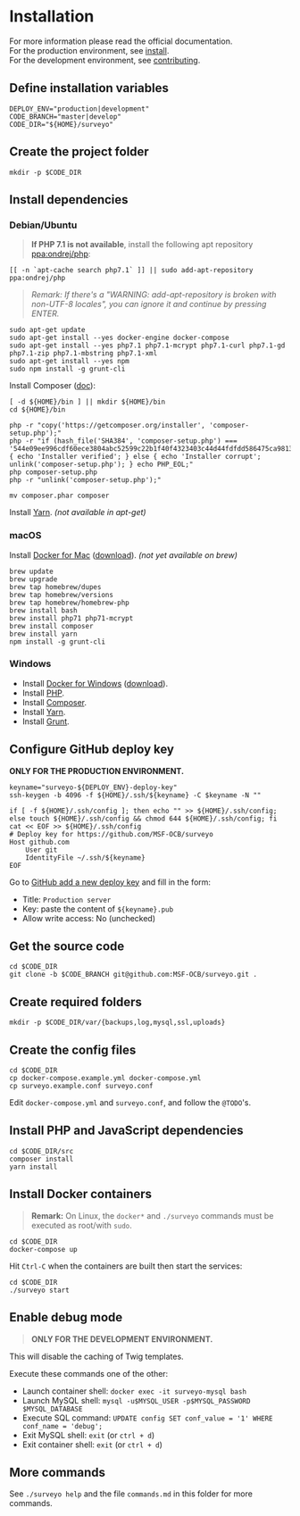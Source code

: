 # Installation

For more information please read the official documentation.  
For the production environment, see [install](https://doc.elabftw.net/install.html).  
For the development environment, see [contributing](https://doc.elabftw.net/contributing.html).


## Define installation variables

```
DEPLOY_ENV="production|development"
CODE_BRANCH="master|develop"
CODE_DIR="${HOME}/surveyo"
```


## Create the project folder

```
mkdir -p $CODE_DIR
```


## Install dependencies

### Debian/Ubuntu


> **If PHP 7.1 is not available**, install the following apt repository [ppa:ondrej/php](https://launchpad.net/~ondrej/+archive/ubuntu/php):

```
[[ -n `apt-cache search php7.1` ]] || sudo add-apt-repository ppa:ondrej/php
```

> _Remark: If there's a "WARNING: add-apt-repository is broken with non-UTF-8 locales", you can ignore it and continue by pressing ENTER._


```
sudo apt-get update
sudo apt-get install --yes docker-engine docker-compose
sudo apt-get install --yes php7.1 php7.1-mcrypt php7.1-curl php7.1-gd php7.1-zip php7.1-mbstring php7.1-xml
sudo apt-get install --yes npm
sudo npm install -g grunt-cli
```

Install Composer ([doc](https://getcomposer.org/download/)):

```
[ -d ${HOME}/bin ] || mkdir ${HOME}/bin
cd ${HOME}/bin

php -r "copy('https://getcomposer.org/installer', 'composer-setup.php');"
php -r "if (hash_file('SHA384', 'composer-setup.php') === '544e09ee996cdf60ece3804abc52599c22b1f40f4323403c44d44fdfdd586475ca9813a858088ffbc1f233e9b180f061') { echo 'Installer verified'; } else { echo 'Installer corrupt'; unlink('composer-setup.php'); } echo PHP_EOL;"
php composer-setup.php
php -r "unlink('composer-setup.php');"

mv composer.phar composer
```

Install [Yarn](https://yarnpkg.com/en/docs/install#linux-tab).
    _(not available in apt-get)_


### macOS

Install [Docker for Mac](https://docs.docker.com/docker-for-mac/)
    ([download](https://docs.docker.com/docker-for-mac/install/)).
    _(not yet available on brew)_

```
brew update
brew upgrade
brew tap homebrew/dupes
brew tap homebrew/versions
brew tap homebrew/homebrew-php
brew install bash
brew install php71 php71-mcrypt
brew install composer
brew install yarn
npm install -g grunt-cli
```


### Windows

- Install [Docker for Windows](https://docs.docker.com/docker-for-windows/)
    ([download](https://docs.docker.com/docker-for-windows/install/)).
- Install [PHP](http://php.net/manual/en/install.windows.php).
- Install [Composer](https://getcomposer.org/doc/00-intro.md#installation-windows).
- Install [Yarn](https://yarnpkg.com/en/docs/install#windows-tab).
- Install [Grunt](https://gruntjs.com/getting-started).


## Configure GitHub deploy key

**ONLY FOR THE PRODUCTION ENVIRONMENT.**

```
keyname="surveyo-${DEPLOY_ENV}-deploy-key"
ssh-keygen -b 4096 -f ${HOME}/.ssh/${keyname} -C $keyname -N ""

if [ -f ${HOME}/.ssh/config ]; then echo "" >> ${HOME}/.ssh/config;
else touch ${HOME}/.ssh/config && chmod 644 ${HOME}/.ssh/config; fi
cat << EOF >> ${HOME}/.ssh/config
# Deploy key for https://github.com/MSF-OCB/surveyo
Host github.com
    User git
    IdentityFile ~/.ssh/${keyname}
EOF
```

Go to [GitHub add a new deploy key](https://github.com/MSF-OCB/surveyo/settings/keys/new) and fill in the form:

- Title: `Production server`
- Key: paste the content of `${keyname}.pub`
- Allow write access: No (unchecked)


## Get the source code

```
cd $CODE_DIR
git clone -b $CODE_BRANCH git@github.com:MSF-OCB/surveyo.git .
```


## Create required folders

```
mkdir -p $CODE_DIR/var/{backups,log,mysql,ssl,uploads}
```


## Create the config files

```
cd $CODE_DIR
cp docker-compose.example.yml docker-compose.yml
cp surveyo.example.conf surveyo.conf
```

Edit `docker-compose.yml` and `surveyo.conf`, and follow the `@TODO`'s.


## Install PHP and JavaScript dependencies

```
cd $CODE_DIR/src
composer install
yarn install
```


## Install Docker containers

> **Remark:** On Linux, the `docker*` and `./surveyo` commands must be executed as root/with `sudo`.

```
cd $CODE_DIR
docker-compose up
```

Hit `Ctrl-C` when the containers are built then start the services:

```
cd $CODE_DIR
./surveyo start
```


## Enable debug mode

> **ONLY FOR THE DEVELOPMENT ENVIRONMENT.**

This will disable the caching of Twig templates.

Execute these commands one of the other:

- Launch container shell: `docker exec -it surveyo-mysql bash`
- Launch MySQL shell: `mysql -u$MYSQL_USER -p$MYSQL_PASSWORD $MYSQL_DATABASE`
- Execute SQL command: `UPDATE config SET conf_value = '1' WHERE conf_name = 'debug';`
- Exit MySQL shell: `exit` (or `ctrl + d`)
- Exit container shell: `exit` (or `ctrl + d`)


## More commands

See `./surveyo help` and the file `commands.md` in this folder for more commands.
